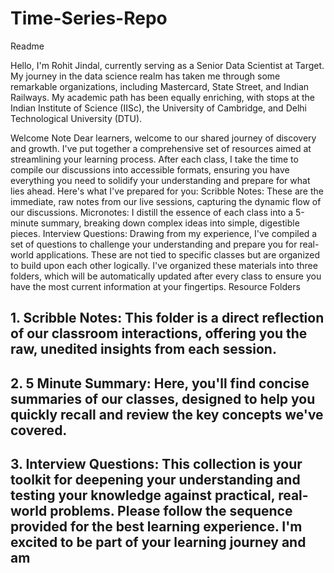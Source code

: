 # Time-Series-Repo

Readme

Hello, I'm Rohit Jindal, currently serving as a Senior Data Scientist at Target. My journey in the data science realm has
taken me through some remarkable organizations, including Mastercard, State Street, and Indian Railways. My academic
path has been equally enriching, with stops at the Indian Institute of Science (IISc), the University of Cambridge, and Delhi
Technological University (DTU).


Welcome Note
Dear learners, welcome to our shared journey of discovery and growth. I've put together a comprehensive set of resources
aimed at streamlining your learning process. After each class, I take the time to compile our discussions into accessible
formats, ensuring you have everything you need to solidify your understanding and prepare for what lies ahead.
Here's what I've prepared for you:
Scribble Notes: These are the immediate, raw notes from our live sessions, capturing the dynamic flow of our
discussions.
Micronotes: I distill the essence of each class into a 5-minute summary, breaking down complex ideas into simple,
digestible pieces.
Interview Questions: Drawing from my experience, I've compiled a set of questions to challenge your understanding
and prepare you for real-world applications. These are not tied to specific classes but are organized to build upon each
other logically.
I've organized these materials into three folders, which will be automatically updated after every class to ensure you have
the most current information at your fingertips.
Resource Folders


## 1. Scribble Notes: This folder is a direct reflection of our classroom interactions, offering you the raw, unedited insights from each session.


## 2. 5 Minute Summary: Here, you'll find concise summaries of our classes, designed to help you quickly recall and review the key concepts we've covered.


## 3. Interview Questions: This collection is your toolkit for deepening your understanding and testing your knowledge against practical, real-world problems. Please follow the sequence provided for the best learning experience. I'm excited to be part of your learning journey and am
